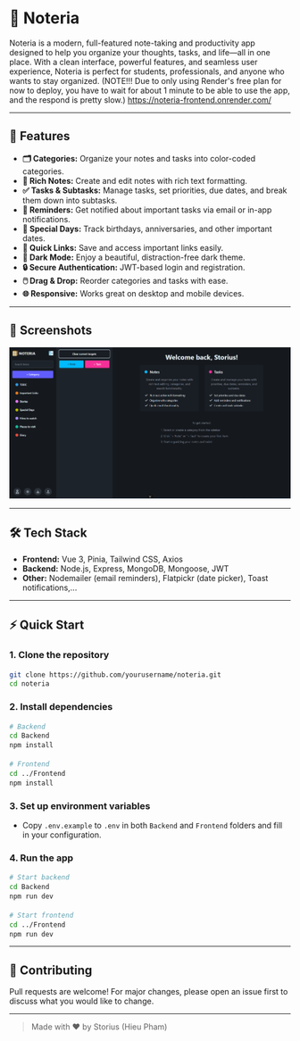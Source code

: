 # 📝 Noteria

Noteria is a modern, full-featured note-taking and productivity app designed to help you organize your thoughts, tasks, and life—all in one place. With a clean interface, powerful features, and seamless user experience, Noteria is perfect for students, professionals, and anyone who wants to stay organized.
(NOTE!!! Due to only using Render's free plan for now to deploy, you have to wait for about 1 minute to be able to use the app, and the respond is pretty slow.)
https://noteria-frontend.onrender.com/

---

## 🚀 Features

-   **🗂️ Categories:** Organize your notes and tasks into color-coded categories.
-   **📝 Rich Notes:** Create and edit notes with rich text formatting.
-   **✅ Tasks & Subtasks:** Manage tasks, set priorities, due dates, and break them down into subtasks.
-   **🔔 Reminders:** Get notified about important tasks via email or in-app notifications.
-   **📅 Special Days:** Track birthdays, anniversaries, and other important dates.
-   **🔗 Quick Links:** Save and access important links easily.
-   **🌙 Dark Mode:** Enjoy a beautiful, distraction-free dark theme.
-   **🔒 Secure Authentication:** JWT-based login and registration.
-   **🖱️ Drag & Drop:** Reorder categories and tasks with ease.
-   **🌐 Responsive:** Works great on desktop and mobile devices.

---

## 📸 Screenshots

![Dashboard](./screenshots/dashboard.png)

---

## 🛠️ Tech Stack

-   **Frontend:** Vue 3, Pinia, Tailwind CSS, Axios
-   **Backend:** Node.js, Express, MongoDB, Mongoose, JWT
-   **Other:** Nodemailer (email reminders), Flatpickr (date picker), Toast notifications,...

---

## ⚡ Quick Start

### 1. Clone the repository

```bash
git clone https://github.com/yourusername/noteria.git
cd noteria
```

### 2. Install dependencies

```bash
# Backend
cd Backend
npm install

# Frontend
cd ../Frontend
npm install
```

### 3. Set up environment variables

-   Copy `.env.example` to `.env` in both `Backend` and `Frontend` folders and fill in your configuration.

### 4. Run the app

```bash
# Start backend
cd Backend
npm run dev

# Start frontend
cd ../Frontend
npm run dev
```

---

## 🤝 Contributing

Pull requests are welcome! For major changes, please open an issue first to discuss what you would like to change.

---

> Made with ❤️ by Storius (Hieu Pham)
